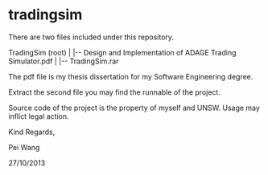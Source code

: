tradingsim
==========
There are two files included under this repository.

TradingSim (root) | |-- Design and Implementation of ADAGE Trading Simulator.pdf | |-- TradingSim.rar

The pdf file is my thesis dissertation for my Software Engineering degree.

Extract the second file you may find the runnable of the project.

Source code of the project is the property of myself and UNSW. Usage may inflict legal action.

Kind Regards,

Pei Wang

27/10/2013
